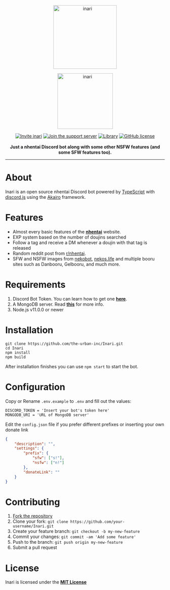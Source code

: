 <div align="center">
  <img width="200" height="200" alt="inari" src="https://i.imgur.com/wAYngvM.jpg"><br>

  <img alt="inari" width="175" src="https://i.imgur.com/9tgcn0G.png"><br>

[![Invite inari](https://img.shields.io/badge/invite-me-7289da.svg?style=flat-square&logo=discord)](https://discordapp.com/api/oauth2/authorize?client_id=663743798722953258&permissions=387136&scope=bot)
[![Join the support server](https://img.shields.io/badge/join-the%20support%20server-7289da.svg?style=flat-square&logo=discord)](https://discord.gg/8PX6QZb)
[![Library](https://img.shields.io/badge/library-discord.js-blue.svg?style=flat-square)](https://discord.js.org/#/)
[![GitHub license](https://img.shields.io/badge/license-MIT-blue.svg?style=flat-square)](LICENSE)
  <br><br>
    **Just a nhentai Discord bot along with some other NSFW features (and some SFW features too).**
</div>

---

# About
Inari is an open source nhentai Discord bot powered by [TypeScript](https://www.typescriptlang.org/) with [discord.js](https://discord.js.org/#/) using the [Akairo](https://discord-akairo.github.io/#/) framework.

# Features
- Almost every basic features of the **[nhentai](https://nhentai.net/)** website.
- EXP system based on the number of doujins searched
- Follow a tag and receive a DM whenever a doujin with that tag is released
- Random reddit post from [r/nhentai](https://www.reddit.com/r/nhentai/).
- SFW and NSFW images from [nekobot](https://nekobot.xyz/), [nekos.life](https://nekos.life/) and multiple booru sites such as Danbooru, Gelbooru, and much more.

# Requirements

1. Discord Bot Token. You can learn how to get one **[here](https://discordjs.guide/preparations/setting-up-a-bot-application.html#creating-your-bot)**.
2. A MongoDB server. Read **[this](https://docs.mongodb.com/manual/)** for more info.
3. Node.js v11.0.0 or newer

# Installation

```
git clone https://github.com/the-urban-inc/Inari.git
cd Inari
npm install
npm build
```

After installation finishes you can use `npm start` to start the bot.

# Configuration

Copy or Rename `.env.example` to `.env` and fill out the values:

```
DISCORD_TOKEN = 'Insert your bot's token here'
MONGODB_URI = 'URL of MongoDB server'
```

Edit the `config.json` file if you prefer different prefixes or inserting your own donate link
```json
{
    "description": "",
    "settings": {
        "prefix": {
            "sfw": ["s!"],
            "nsfw": ["n!"]
        },
        "donateLink": ""
    }
}
```

# Contributing

1. [Fork the repository](https://github.com/the-urban-inc/Inari/fork)
2. Clone your fork: `git clone https://github.com/your-username/Inari.git`
3. Create your feature branch: `git checkout -b my-new-feature`
4. Commit your changes: `git commit -am 'Add some feature'`
5. Push to the branch: `git push origin my-new-feature`
6. Submit a pull request

# License
Inari is licensed under the **[MIT License](https://github.com/the-urban-inc/Inari/blob/master/LICENSE)**